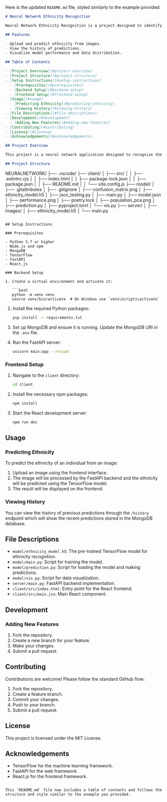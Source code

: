 Here is the updated `README.md` file, styled similarly to the example provided:

```markdown
# Neural Network Ethnicity Recognition

Neural Network Ethnicity Recognition is a project designed to identify the ethnicity of individuals based on image recognition using a neural network.

## Features

- Upload and predict ethnicity from images.
- View the history of predictions.
- Visualize model performance and data distribution.

## Table of Contents

- [Project Overview](#project-overview)
- [Project Structure](#project-structure)
- [Setup Instructions](#setup-instructions)
  - [Prerequisites](#prerequisites)
  - [Backend Setup](#backend-setup)
  - [Frontend Setup](#frontend-setup)
- [Usage](#usage)
  - [Predicting Ethnicity](#predicting-ethnicity)
  - [Viewing History](#viewing-history)
- [File Descriptions](#file-descriptions)
- [Development](#development)
  - [Adding New Features](#adding-new-features)
- [Contributing](#contributing)
- [License](#license)
- [Acknowledgements](#acknowledgements)

## Project Overview

This project is a neural network application designed to recognize the ethnicity of a person based on image recognition. It uses TensorFlow for model training and prediction, FastAPI for the backend, and React.js for the frontend.

## Project Structure

```
NEURALNETWORK/
├── .vscode/
├── client/
│   ├── src/
│   │   ├── .eslintrc.cjs
│   │   ├── index.html
│   │   ├── package-lock.json
│   │   ├── package.json
│   │   ├── README.md
│   │   └── vite.config.js
├── model/
│   ├── .gitattributes
│   ├── .gitignore
│   ├── confusion_matrix.png
│   ├── ethnicity_model.h5
│   ├── json_testing.py
│   ├── main.py
│   ├── model.json
│   ├── performance.png
│   ├── poetry.lock
│   ├── population_pca.png
│   ├── prediction.py
│   ├── pyproject.toml
│   └── vis.py
├── server/
│   ├── images/
│   ├── ethnicity_model.h5
│   └── main.py
```

## Setup Instructions

### Prerequisites

- Python 3.7 or higher
- Node.js and npm
- MongoDB
- TensorFlow
- FastAPI
- React.js

### Backend Setup

1. Create a virtual environment and activate it:

   ```bash
   python -m venv venv
   source venv/bin/activate  # On Windows use `venv\Scripts\activate`
   ```

2. Install the required Python packages:

   ```bash
   pip install -r requirements.txt
   ```

3. Set up MongoDB and ensure it is running. Update the MongoDB URI in the `.env` file.

4. Run the FastAPI server:

   ```bash
   uvicorn main:app --reload
   ```

### Frontend Setup

1. Navigate to the `client` directory:

   ```bash
   cd client
   ```

2. Install the necessary npm packages:

   ```bash
   npm install
   ```

3. Start the React development server:

   ```bash
   npm run dev
   ```

## Usage

### Predicting Ethnicity

To predict the ethnicity of an individual from an image:

1. Upload an image using the frontend interface.
2. The image will be processed by the FastAPI backend and the ethnicity will be predicted using the TensorFlow model.
3. The result will be displayed on the frontend.

### Viewing History

You can view the history of previous predictions through the `/history` endpoint which will show the recent predictions stored in the MongoDB database.

## File Descriptions

- `model/ethnicity_model.h5`: The pre-trained TensorFlow model for ethnicity recognition.
- `model/main.py`: Script for training the model.
- `model/prediction.py`: Script for loading the model and making predictions.
- `model/vis.py`: Script for data visualization.
- `server/main.py`: FastAPI backend implementation.
- `client/src/index.html`: Entry point for the React frontend.
- `client/src/main.jsx`: Main React component.

## Development

### Adding New Features

1. Fork the repository.
2. Create a new branch for your feature.
3. Make your changes.
4. Submit a pull request.

## Contributing

Contributions are welcome! Please follow the standard GitHub flow:

1. Fork the repository.
2. Create a feature branch.
3. Commit your changes.
4. Push to your branch.
5. Submit a pull request.

## License

This project is licensed under the MIT License.

## Acknowledgements

- TensorFlow for the machine learning framework.
- FastAPI for the web framework.
- React.js for the frontend framework.
```

This `README.md` file now includes a table of contents and follows the structure and style similar to the example you provided.